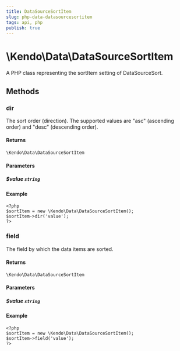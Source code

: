 ```yaml
---
title: DataSourceSortItem
slug: php-data-datasourcesortitem
tags: api, php
publish: true
---
```


# \Kendo\Data\DataSourceSortItem

A PHP class representing the sortItem setting of DataSourceSort.


## Methods

### dir
The sort order (direction). The supported values are "asc" (ascending order) and "desc" (descending order).

#### Returns
`\Kendo\Data\DataSourceSortItem`

#### Parameters

##### $value `string`



#### Example 
    <?php
    $sortItem = new \Kendo\Data\DataSourceSortItem();
    $sortItem->dir('value');
    ?>

### field
The field by which the data items are sorted.

#### Returns
`\Kendo\Data\DataSourceSortItem`

#### Parameters

##### $value `string`



#### Example 
    <?php
    $sortItem = new \Kendo\Data\DataSourceSortItem();
    $sortItem->field('value');
    ?>

 
